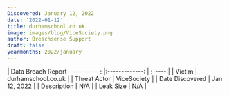 ```yaml
---
Discovered: January 12, 2022
date: '2022-01-12'
title: durhamschool.co.uk
image: images/blog/ViceSociety.png
author: Breachsense Support
draft: false
yearmonths: 2022/january
---
```


| Data Breach Report------------:   |:-------------:    | :-----:|
| Victim    | durhamschool.co.uk      | 
| Threat Actor    | ViceSociety      | 
| Date Discovered    | Jan 12, 2022      | 
| Description    | N/A      | 
| Leak Size    | N/A      | 

